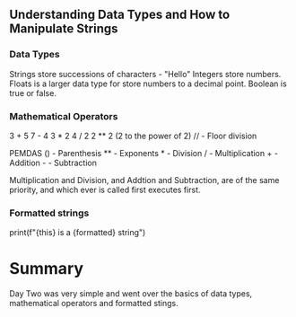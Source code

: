## Understanding Data Types and How to Manipulate Strings

### Data Types
Strings store successions of characters - "Hello"
Integers store numbers.
Floats is a larger data type for store numbers to a decimal point.
Boolean is true or false.

### Mathematical Operators
3 + 5
7 - 4
3 * 2
4 / 2
2 ** 2 (2 to the power of 2)
\// - Floor division

PEMDAS
\() - Parenthesis
\** - Exponents
\* - Division
\/ - Multiplication
\+ - Addition 
\- - Subtraction

Multiplication and Division, and Addtion and Subtraction, are of the same priority, and which ever is called first executes first.

### Formatted strings
print(f"{this} is a {formatted} string")

# Summary
Day Two was very simple and went over the basics of data types, mathematical operators and formatted stings.